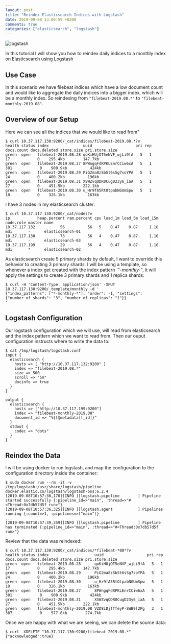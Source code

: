 ```yaml
---
layout: post
title: "Reindex Elasticsearch Indices with Logstash"
date: 2019-09-08 13:00:59 +0200
comments: true
categories: ["elasticsearch", "logstash"]
---
```


![logstash](https://user-images.githubusercontent.com/567298/59209960-ca872100-8bac-11e9-8672-8c6af502afe0.png)

In this tutorial I will show you how to reindex daily indices to a monthly index on Elasticsearch using Logstash

## Use Case

In this scenario we have filebeat indices which have a low document count and would like to aggregate the daily indices into a bigger index, which will be a monthly index. So reindexing from `"filebeat-2019.08.*"` to `"filebeat-monthly-2019.08"`.

## Overview of our Setup

Here we can see all the indices that we would like to read from"

```
$ curl 10.37.117.130:9200/_cat/indices/filebeat-2019.08.*?v
health status index               uuid                   pri rep docs.count docs.deleted store.size pri.store.size
green  open   filebeat-2019.08.28 qoKiHUjQT5eNVF_wjLi9fA   5   1         17            0    295.4kb        147.7kb
green  open   filebeat-2019.08.27 8PWngqFdRPKLEnrCCiw6xA   5   1        301            0    900.9kb          424kb
green  open   filebeat-2019.08.29 PiG2ma8zSbSt6sSg7soYPA   5   1         24            0    400.2kb          196kb
green  open   filebeat-2019.08.31 XSWZvqQDR0CugD23y6_iaA   5   1         27            0    451.5kb        222.1kb
green  open   filebeat-2019.08.30 u_Hr9fA5RtOtpabNGUmSpw   5   1         18            0    326.1kb          163kb
```

I have 3 nodes in my elasticsearch cluster:

```
$ curl 10.37.117.130:9200/_cat/nodes?v
ip            heap.percent ram.percent cpu load_1m load_5m load_15m node.role master name
10.37.117.132           56          56   5    0.47    0.87     1.10 mdi       -      elasticsearch-01
10.37.117.130           73          56   4    0.47    0.87     1.10 mdi       -      elasticsearch-03
10.37.117.199           29          56   4    0.47    0.87     1.10 mdi       *      elasticsearch-02
```

As elasticsearch create 5 primary shards by default, I want to override this behavior to creating 3 primary shards. I will be using a template, so whenever a index get created with the index pattern `"*-monthly-*", it will apply the settings to create 3 primary shards and 1 replica shards:

```
$ curl -H 'Content-Type: application/json' -XPUT 10.37.117.130:9200/_template/monthly -d '
{"index_patterns": ["*-monthly-*"], "order": -1, "settings": {"number_of_shards": "3", "number_of_replicas": "1"}}
'
```

## Logstash Configuration

Our logstash configuration which we will use, will read from elasticsearch and the index pattern which we want to read from. Then our ouput configuration instructs where to write the data to:

```
$ cat /tmp/logstash/logstash.conf
input {
  elasticsearch {
    hosts => [ "http://10.37.117.132:9200" ]
    index => "filebeat-2019.08.*"
    size => 500
    scroll => "5m"
    docinfo => true
  }
}

output {
  elasticsearch {
    hosts => ["http://10.37.117.199:9200"]
    index => "filebeat-monthly-2019.08"
    document_id => "%{[@metadata][_id]}"
  }
  stdout {
    codec => "dots"
  }
}
```

## Reindex the Data

I will be using docker to run logstash, and map the configuration to the configuration directory inside the container:

```
$ sudo docker run --rm -it -v /tmp/logstash:/usr/share/logstash/pipeline docker.elastic.co/logstash/logstash-oss:6.2.4
[2019-09-08T10:57:36,170][INFO ][logstash.pipeline        ] Pipeline started successfully {:pipeline_id=>"main", :thread=>"#<Thread:0x7db57d5f run>"}
[2019-09-08T10:57:36,325][INFO ][logstash.agent           ] Pipelines running {:count=>1, :pipelines=>["main"]}
...
[2019-09-08T10:57:39,359][INFO ][logstash.pipeline        ] Pipeline has terminated {:pipeline_id=>"main", :thread=>"#<Thread:0x7db57d5f run>"}
```

Review that the data was reindexed:

```
$ curl 10.37.117.130:9200/_cat/indices/*filebeat-*08*?v
health status index                    uuid                   pri rep docs.count docs.deleted store.size pri.store.size
green  open   filebeat-2019.08.28      qoKiHUjQT5eNVF_wjLi9fA   5   1         17            0    295.4kb        147.7kb
green  open   filebeat-2019.08.29      PiG2ma8zSbSt6sSg7soYPA   5   1         24            0    400.2kb          196kb
green  open   filebeat-2019.08.30      u_Hr9fA5RtOtpabNGUmSpw   5   1         18            0    326.1kb          163kb
green  open   filebeat-2019.08.27      8PWngqFdRPKLEnrCCiw6xA   5   1        301            0    900.9kb          424kb
green  open   filebeat-2019.08.31      XSWZvqQDR0CugD23y6_iaA   5   1         27            0    451.5kb        222.1kb
green  open   filebeat-monthly-2019.08 VZD8iDjfTfeyP-SWB9l2Pg   3   1        387            0    577.8kb        274.7kb
```

Once we are happy with what we are seeing, we can delete the source data:

```
$ curl -XDELETE "10.37.117.130:9200/filebeat-2019.08.*"
{"acknowledged":true}
```
